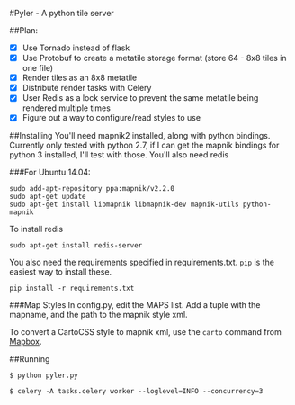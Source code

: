 #Pyler - A python tile server

##Plan:
- [x] Use Tornado instead of flask
- [x] Use Protobuf to create a metatile storage format (store 64 - 8x8 tiles in one file)
- [x] Render tiles as an 8x8 metatile
- [x] Distribute render tasks with Celery
- [x] User Redis as a lock service to prevent the same metatile being rendered multiple times
- [x] Figure out a way to configure/read styles to use

##Installing
You'll need mapnik2 installed, along with python bindings. Currently only tested with python 2.7, if I can get the mapnik bindings for python 3 installed, I'll test with those.
You'll also need redis

###For Ubuntu 14.04:
```
sudo add-apt-repository ppa:mapnik/v2.2.0
sudo apt-get update
sudo apt-get install libmapnik libmapnik-dev mapnik-utils python-mapnik
```


To install redis
```
sudo apt-get install redis-server
```

You also need the requirements specified in requirements.txt. ```pip``` is the easiest way to install these.

```pip install -r requirements.txt```

###Map Styles
In config.py, edit the MAPS list. Add a tuple with the mapname, and the path to the mapnik style xml.

To convert a CartoCSS style to mapnik xml, use the ```carto``` command from [Mapbox](https://github.com/mapbox/carto).

##Running

```$ python pyler.py```

```$ celery -A tasks.celery worker --loglevel=INFO --concurrency=3```
